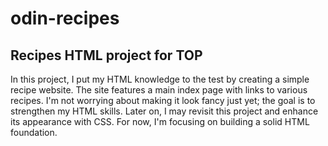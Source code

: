 # odin-recipes
## Recipes HTML project for TOP 

In this project, I put my HTML knowledge to the test by creating a simple recipe website. The site features a main index page with links to various recipes. I'm not worrying about making it look fancy just yet; the goal is to strengthen my HTML skills. Later on, I may revisit this project and enhance its appearance with CSS. For now, I'm focusing on building a solid HTML foundation.